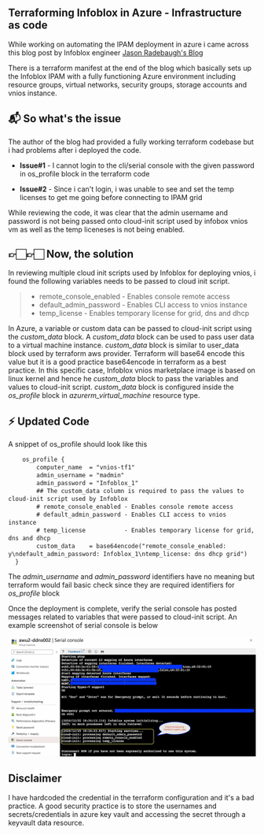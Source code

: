 ## Terraforming Infoblox in Azure - Infrastructure as code  

While working on automating the IPAM deployment in azure i came across this blog post by Infoblox engineer [Jason Radebaugh's Blog](https://blogs.infoblox.com/community/take-your-infrastructure-as-code-to-the-next-level-with-infoblox-and-terraform/)

There is a terraform manifest at the end of the blog which basically sets up the Infoblox IPAM with a fully functioning Azure environment including resource groups, virtual networks, security groups, storage accounts and vnios instance. 

## 📬 So what's the issue

The  author of the blog had provided a fully working terraform codebase but i had problems after i deployed the code.

- **Issue#1** - I cannot login to the cli/serial console with the given password in os_profile block in the terraform code

- **Issue#2** - Since i can't login, i was unable to see and set the temp licenses to get me going before connecting to IPAM grid

While reviewing the code, it was clear that the admin username and password is not being passed onto cloud-init script used by infobox vnios vm as well as the temp liceneses is not being enabled. 


## 👉🏻👉🏻 Now, the solution

In reviewing multiple cloud init scripts used by Infoblox for deploying vnios, i found the following variables needs to be passed to cloud init script. 

   >- remote_console_enabled - Enables console remote access  
   >- default_admin_password - Enables CLI access to vnios instance
   >- temp_license           - Enables temporary license for grid, dns and dhcp

In Azure, a variable or custom data can be passed to cloud-init script using the *custom_data* block. A *custom_data* block can be used to pass user data to a virtual machine instance. *custom_data* block is similar to user_data block used by terraform aws provider. Terraform will base64 encode this value but it is a good practice base64encode in terraform as a best practice. In this specific case, Infoblox vnios marketplace image is based on linux kernel and hence he *custom_data* block to pass the variables and values to cloud-init script. *custom_data* block is configured inside the *os_profile* block  in *azurerm_virtual_machine* resource type. 

## :zap: Updated Code
A snippet of os_profile should look like this
```
    os_profile {
        computer_name  = "vnios-tf1"
        admin_username = "madmin"
        admin_password = "Infoblox_1"
        ## The custom_data column is required to pass the values to cloud-init script used by Infoblox 
        # remote_console_enabled - Enables console remote access  
        # default_admin_password - Enables CLI access to vnios instance
        # temp_license           - Enables temporary license for grid, dns and dhcp
        custom_data    = base64encode("remote_console_enabled: y\ndefault_admin_password: Infoblox_1\ntemp_license: dns dhcp grid")
  }
```

The *admin_username* and *admin_password* identifiers have no meaning but terraform would fail basic check since they are required identifiers for *os_profile* block

Once the deployment is complete, verify the serial console has posted messages related to variables that were passed to cloud-init script. An example screenshot of serial console is below

![OUTPUT](https://github.com/r2rajan/Infoblox-Terraform-Azure/blob/main/output.jpg)

## Disclaimer
I have hardcoded the credential in the  terraform configuration and it's a bad practice. A good security practice is to store the usernames and secrets/credentials in azure key vault and accessing the secret through a keyvault data resource. 
